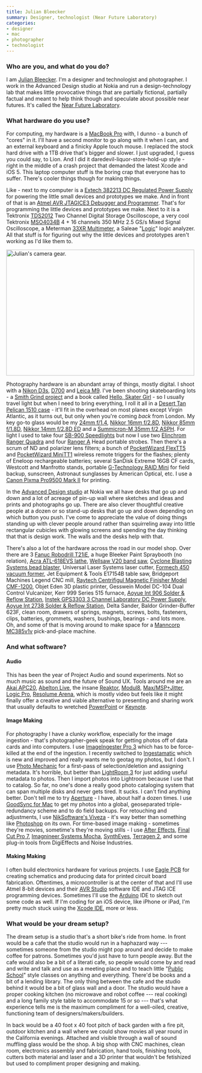 ```yaml
---
title: Julian Bleecker
summary: Designer, technologist (Near Future Laboratory)
categories:
- designer
- mac
- photographer
- technologist
---
```


### Who are you, and what do you do?

I am [Julian Bleecker](https://twitter.com/#!/darthjulian "Julian's Twitter account."). I'm a designer and technologist and photographer. I work in the Advanced Design studio at Nokia and run a design-technology lab that makes little provocative things that are partially fictional, partially factual and meant to help think though and speculate about possible near futures. It's called the [Near Future Laboratory](http://nearfuturelaboratory.com/ "The NFL's website.").

### What hardware do you use?

For computing, my hardware is a [MacBook Pro][macbook-pro] with, I dunno - a bunch of "cores" in it. I'll have a second monitor to go along with it when I can, and an external keyboard and a finicky Apple touch mouse. I replaced the stock hard drive with a 1TB drive that's bigger and slower. I just upgraded, I guess you could say, to Lion. And I did it daredevil-liquor-store-hold-up style - right in the middle of a crash project that demanded the latest Xcode and iOS 5. This laptop computer stuff is the boring crap that everyone has to suffer. There's cooler things though for making things.

Like - next to my computer is a [Extech 382213 DC Regulated Power Supply][382213] for powering the little small devices and prototypes we make. And in front of that is an [Atmel AVR JTAGICE3 Debugger and Programmer][jtagice3]. That's for programming the little devices and prototypes we make. Next to it is a Tektronix [TDS2012][] Two Channel Digital Storage Oscilloscope, a very cool Tektronix [MSO4034B][] 4 + 16 channels 350 MHz 2.5 GS/s Mixed Signal Oscilloscope, a Meterman [33XR Multimeter][33xr], a Saleae "[Logic][]" logic analyzer. All that stuff is for figuring out why the little devices and prototypes aren't working as I'd like them to.

<img src="/images/interviews/julian.bleecker/cameras.jpg" width="500" height="335" alt="Julian's camera gear." class="detail">

Photography hardware is an abundant array of things, mostly digital. I shoot with a [Nikon D3s][d3], [D700][] and [Leica M9][m9]. I've been shooting skateboarding lots - a [Smith Grind project](http://hellosmith.com/ "A skateboarding photo book.") and a book called [Hello, Skater Girl](http://helloskatergirl.com "A photo book about girl skateboards.") - so I usually travel light but when I need to bring everything, I roll it all in a [Desert Tan Pelican 1510 case][1510-carry-on-case] - it'll fit in the overhead on most planes except Virgin Atlantic, as it turns out, but only when you're coming *back* from London. My key go-to glass would be my [24mm f/1.4][af-s-nikkor-24mm-f1.4g-ed], [Nikkor 16mm f/2.8D][af-nikkor-16mm-f2.8d], [Nikkor 85mm f/1.8D][af-nikkor-85mm-f1.8d], [Nikkor 14mm f/2.8D ED][af-nikkor-14mm-f2.8d-ed] and a [Summicron-M 35mm f/2 ASPH][summicron-m-35mm-f2-asph]. For light I used to take four [SB-900 Speedlights][sb-900-af] but now I use two [Elinchrom Ranger Quadra][ranger-quadra] and four [Ranger A][ranger-a] Head portable strobes. Then there's a scrum of ND and polarizer lens filters; a bunch of [PocketWizard FlexTT5][flextt5-nikon] and [PocketWizard MiniTT1][minitt1-nikon] wireless remote triggers for the flashes; plenty of Eneloop rechargeable batteries; several SanDisk Extreme 16GB CF cards, Westcott and Manfrotto stands, portable [G-Technology RAID Mini][g-raid-mini] for field backup, sunscreen, Astronaut sunglasses by American Optical, etc. I use a [Canon Pixma Pro9500 Mark II][pixma-pro9500-mark-ii] for printing.

In the [Advanced Design studio](http://advanced.design.nokia.com/ "Nokia's Advanced Design Studio.") at Nokia we all have desks that go up and down and a lot of acreage of pin-up wall where sketches and ideas and prints and photographs go up. There are also clever thoughtful creative people at a dozen or so stand-up desks that go up and down depending on which button you push. I've come to appreciate the value of doing things standing up with clever people around rather than squirreling away into little rectangular cubicles with glowing screens and spending the day thinking that that is design work. The walls and the desks help with that. 

There's also a lot of the hardware across the road in our model shop. Over there are 3 [Fanuc Robodrill T21iE][robodrill], a huge Bleeker Paint Spraybooth (no relation), [Acra ATL-618EVS lathe][atl-618evs], [Wellsaw V20 band saw][v-20], [Cyclone Blasting Systems bead blaster][benchtop-blast], Universal Laser Systems laser cutter, [Formech 450 vacuum former][450], Jet Equipment & Tools E17154B table saw, Bridgeport Machines Legend CNC mill, [Raytech Centrifigul Magnetic Finisher Model CMF-1200][cmf-1200], Objet Eden 3D plastic printer, Gesswein Model DC-104 Dual Control Vulcanizer, Kerr 999 Series 515 furnace, [Aoyue Int 906 Solder & Reflow Station][906], [Instek GPS3303 3 Channel Laboratory DC Power Supply][gps-3303], [Aoyue Int 2738 Solder & Reflow Station][2738], Delta Sander, Baldor Grinder-Buffer 623F, clean room, drawers of springs, magnets, screws, bolts, fasteners, clips, batteries, grommets, washers, bushings, bearings - and lots more. Oh, and some of that is moving around to make space for a [Manncorp MC385v1v][mc-385v1v] pick-and-place machine.

### And what software?

#### Audio

This has been the year of Project Audio and sound experiments. Not so much music as sound and the future of Sound UX. Tools around me are an [Akai APC20][apc20], [Abelton Live][live], the insane [Reaktor][], [Modul8][], [Max/MSP+Jitter][max], [Logic Pro][logic-pro], [Resolume Arena][arena], which is mostly video but feels like it might finally offer a creative and viable alternative to presenting and sharing work that usually defaults to wretched [PowerPoint][] or [Keynote][].

#### Image Making

For photography I have a clunky workflow, especially for the image ingestion - that's photographer-geek speak for getting photos off of data cards and into computers. I use [ImageIngester Pro 3][imageingester] which has to be force-killed at the end of the ingestion. I recently switched to [Ingestamatic][] which is new and improved and really wants me to geotag my photos, but I don't. I use [Photo Mechanic][photo-mechanic] for a first-pass of selection/deletion and assigning metadata. It's horrible, but better than [LightRoom 3][lightroom] for just adding useful metadata to photos. Then I import photos into Lightroom because I use that to catalog. So far, no one's done a really good photo cataloging system that can span multiple disks and never gets tired. It sucks. I can't find anything better. Don't tell me to try [Aperture][] - I have, about half a dozen times. I use [GoodSync for Mac][goodsync-mac] to get my photos into a global, geoseparated triple-redundancy scheme and to do field backups. For retouching and adjustments, I use [NikSoftware's Viveza][viveza] - it's way better than something like [Photoshop][] on its own. For time-based image making - sometimes they're movies, sometime's they're moving stills - I use [After Effects][after-effects], [Final Cut Pro 7][final-cut-pro], [Imagnineer Systems Mocha][mocha], [SynthEyes][], [Terragen 2][terragen], and some plug-in tools from DigiEffects and Noise Industries.

#### Making Making

I often build electronics hardware for various projects. I use [Eagle PCB][eagle] for creating schematics and producing data for printed circuit board fabrication. Oftentimes, a microcontroller is at the center of that and I'll use Atmel 8-bit devices and their [AVR Studio][avr-studio] software IDE and JTAG ICE programming devices. Sometimes I'll use the [Arduino][] IDE to sketch out some code as well. If I'm coding for an iOS device, like iPhone or iPad, I'm pretty much stuck using the [Xcode IDE][xcode], more or less.

### What would be your dream setup?

The dream setup is a studio that's a short bike's ride from home. In front would be a cafe that the studio would run in a haphazard way --- sometimes someone from the studio might pop around and decide to make coffee for patrons. Sometimes you'd just have to turn people away. But the cafe would also be a bit of a literati cafe, so people would come by and read and write and talk and use as a meeting place and to teach little "[Public School](http://all.thepublicschool.org/ "A new school framework.")" style classes on anything and everything. There'd be books and a bit of a lending library. The only thing between the cafe and the studio behind it would be a bit of glass wall and a door. The studio would have a proper cooking kitchen (no microwave and robot coffee --- real cooking) and a long family style table to accommodate 15 or so --- that's what experience tells me is the maximum compliment for a well-oiled, creative, functioning team of designers/makers/builders.

In back would be a 40 foot x 40 foot pitch of back garden with a fire pit, outdoor kitchen and a wall where we could show movies all year round in the California evenings. Attached and visible through a wall of sound muffling glass would be the shop. A big shop with CNC machines, clean room, electronics assembly and fabrication, hand tools, finishing tools, cutters both material and laser and a 3D printer that wouldn't be fetishized but used to compliment proper designing and making.

[1510-carry-on-case]: http://www.pelican.com/us/en/product/watertight-protector-hard-cases/medium-case/carry-on-case/1510/ "A solid camera case that meets airline standards for carry-on luggage."
[2738]: http://www.aoyue.com/en/ArticleShow.asp?ArticleID=329 "A soldering station."
[33xr]: https://www.tequipment.net/WavetekMeterman33XR.html "A digital multimeter."
[382213]: http://www.extech.com/instruments/product.asp?catid=39&prodid=212 "A DC power supply."
[450]: https://www.youtube.com/watch?v=GF0Bm3Uf94M "A thermoforming machine."
[906]: https://www.amazon.com/Aoyue-Soldering-Rework-Station-Bonus/dp/B002NZYP38 "A hot air soldering station."
[af-nikkor-14mm-f2.8d-ed]: https://www.nikonusa.com/en/Nikon-Products/Product/Camera-Lenses/1925/AF-NIKKOR-14mm-f%252F2.8D-ED.html "A camera lens."
[af-nikkor-16mm-f2.8d]: https://www.nikonusa.com/en/Nikon-Products/Product/Camera-Lenses/1910/AF-Fisheye-NIKKOR-16mm-f%252F2.8D.html "A camera lens."
[af-nikkor-85mm-f1.8d]: https://www.nikonusa.com/en/Nikon-Products/Product-Archive/Camera-Lenses/1931/AF-Nikkor-85mm-f%252F1.8D.html "A camera lens."
[af-s-nikkor-24mm-f1.4g-ed]: https://www.nikonusa.com/en/Nikon-Products/Product/Camera-Lenses/2184/AF-S-NIKKOR-24mm-f%252F1.4G-ED.html "A camera lens."
[apc20]: http://www.akaipro.com/product/apc20 "A controller for Ableton Live."
[arduino]: http://arduino.cc/ "Open-source prototyping hardware."
[atl-618evs]: http://www.acramachinery.com/Manual_Machines/ATL-618EVS.htm "A lathe."
[benchtop-blast]: http://www.cycloneblasters.com/benchtop.htm "An abrasive blaster system."
[cmf-1200]: https://www.riogrande.com/Product/Raytech-CMF-1200-Centrifugal-Magnetic-Finisher/202184?pos=4 "A centrifugal magnetic finisher."
[d3]: https://en.wikipedia.org/wiki/Nikon_D3 "A 12.1 megapixel digital SLR."
[d700]: https://www.nikonusa.com/en/Nikon-Products/Product-Archive/Digital-SLR-Cameras/25444/D700.html "A 12.1 megapixel DSLR."
[flextt5-nikon]: http://www.pocketwizard.com/products/transmitter_receiver/flextt5-nikon/ "A wireless camera light remote control."
[g-raid-mini]: http://www.g-technology.com/products/g-raid-mini-external-2-tb-7200rpm "A portable dual-drive RAID system."
[gps-3303]: https://www.amazon.com/GW-Instek-Single-Output-Channels/dp/B00DVTFD90 "A programmable DC power supply."
[jtagice3]: http://www.atmel.com/tools/jtagice3.aspx "A debugger/programmer for AVR microcontrollers."
[logic]: https://www.saleae.com/logic/ "A hardware debugger."
[m9]: https://en.wikipedia.org/wiki/Leica_M9 "An 18.5 megapixel digital camera with a full-frame sensor."
[macbook-pro]: https://www.apple.com/macbook-pro/ "A laptop."
[mc-385v1v]: https://www.manncorp.com/smt/prod-185/pick-and-place-med-high-volume-mc385V1V.html "A pick and place machine."
[minitt1-nikon]: http://www.pocketwizard.com/products/transmitter_receiver/minitt1-nikon/ "A wireless camera light remote control."
[mso4034b]: https://www.testequity.com/products/3587/ "A mixed signal oscilloscope."
[pixma-pro9500-mark-ii]: http://usa.canon.com/cusa/consumer/products/printers_multifunction/professional_photo_inkjet_printers/pixma_pro9500_mark_ii "A pro-level photo printer."
[ranger-a]: http://www.elinchrom.com/products.php?p_id=64 "A battery-operated camera flash."
[ranger-quadra]: http://www.elinchrom.com/products.php?cat=96 "A battery flash system."
[robodrill]: http://www.fanuc.co.jp/en/product/robodrill/index.html "A machine center."
[sb-900-af]: https://www.nikonusa.com/en/Nikon-Products/Product-Archive/Flashes/4807/SB-900-AF-Speedlight.html "A DSLR flash."
[summicron-m-35mm-f2-asph]: http://www.kenrockwell.com/leica/35mm-f2-asph.htm "A camera lens."
[tds2012]: https://www.tequipment.net/TektronixTDS2012.asp "A digital real-time oscilloscope"
[v-20]: http://www.detroitbandsaw.com/catalog.asp?prodid=605077 "A vertical bandsaw."
[after-effects]: https://www.adobe.com/products/aftereffects.html "Motion graphics and video editing software."
[aperture]: https://en.wikipedia.org/wiki/Aperture_(software) "Photo editing and management software for Mac OS X."
[arena]: https://resolume.com/software/ "Live video/audio instrument software and media server."
[avr-studio]: http://www.atmel.com/tools/studioarchive.aspx "An IDE for embedded software."
[eagle]: https://cadsoft.io "Software for designing printed circuit boards."
[final-cut-pro]: https://en.wikipedia.org/wiki/Final_Cut_Pro "A nonlinear video editor."
[goodsync-mac]: https://www.goodsync.com/for-mac-desktop "Backup/syncing software."
[imageingester]: http://basepath.com/site/detail-ImageIngester.php "Photo ingestion software."
[ingestamatic]: http://basepath.com/site/detail-Ingestamatic.php "Photo ingestion software."
[keynote]: https://www.apple.com/keynote/ "Presentation software for the Mac."
[lightroom]: https://www.adobe.com/products/photoshop-lightroom.html "Photo management and editing software."
[live]: https://www.ableton.com/en/live/ "Musical creation software."
[logic-pro]: https://www.apple.com/logic-pro/ "A professional audio application for the Mac."
[max]: https://cycling74.com/products/max/ "A visual programming environment."
[mocha]: http://www.imagineersystems.com/products/what-is-mocha/ "Planar tracking/roto software."
[modul8]: http://www.modul8.ch/index.php "Real-time video mixing/compositing software for Mac OS X."
[photo-mechanic]: http://www.camerabits.com/ "Photo organisation and management software."
[photoshop]: https://www.adobe.com/products/photoshop.html "A bitmap image editor."
[powerpoint]: https://products.office.com/en-us/powerpoint "Presentation software."
[reaktor]: https://www.native-instruments.com/en/products/komplete/synths/reaktor-5/ "Sound studio software."
[syntheyes]: https://www.ssontech.com/synovu.html "3D match-tracking software."
[terragen]: http://planetside.co.uk/terragen-feature-tour/ "Natural environment rendering software."
[viveza]: https://www.google.com/nikcollection/products/viveza/ "Photo-editing software."
[xcode]: https://en.wikipedia.org/wiki/Xcode "An IDE for Mac developers."
